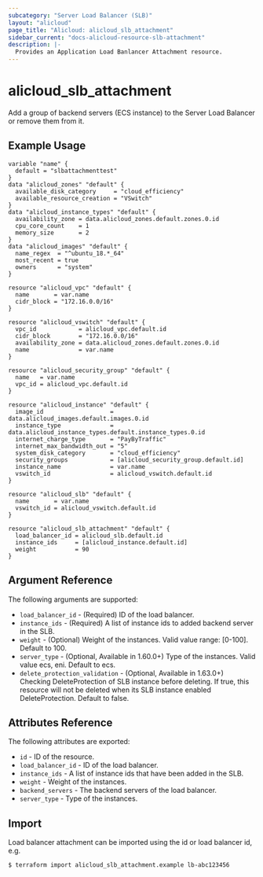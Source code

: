 ```yaml
---
subcategory: "Server Load Balancer (SLB)"
layout: "alicloud"
page_title: "Alicloud: alicloud_slb_attachment"
sidebar_current: "docs-alicloud-resource-slb-attachment"
description: |-
  Provides an Application Load Banlancer Attachment resource.
---
```


# alicloud\_slb\_attachment

Add a group of backend servers (ECS instance) to the Server Load Balancer or remove them from it.

## Example Usage

```
variable "name" {
  default = "slbattachmenttest"
}
data "alicloud_zones" "default" {
  available_disk_category     = "cloud_efficiency"
  available_resource_creation = "VSwitch"
}
data "alicloud_instance_types" "default" {
  availability_zone = data.alicloud_zones.default.zones.0.id
  cpu_core_count    = 1
  memory_size       = 2
}
data "alicloud_images" "default" {
  name_regex  = "^ubuntu_18.*_64"
  most_recent = true
  owners      = "system"
}

resource "alicloud_vpc" "default" {
  name       = var.name
  cidr_block = "172.16.0.0/16"
}

resource "alicloud_vswitch" "default" {
  vpc_id            = alicloud_vpc.default.id
  cidr_block        = "172.16.0.0/16"
  availability_zone = data.alicloud_zones.default.zones.0.id
  name              = var.name
}

resource "alicloud_security_group" "default" {
  name   = var.name
  vpc_id = alicloud_vpc.default.id
}

resource "alicloud_instance" "default" {
  image_id                   = data.alicloud_images.default.images.0.id
  instance_type              = data.alicloud_instance_types.default.instance_types.0.id
  internet_charge_type       = "PayByTraffic"
  internet_max_bandwidth_out = "5"
  system_disk_category       = "cloud_efficiency"
  security_groups            = [alicloud_security_group.default.id]
  instance_name              = var.name
  vswitch_id                 = alicloud_vswitch.default.id
}

resource "alicloud_slb" "default" {
  name       = var.name
  vswitch_id = alicloud_vswitch.default.id
}

resource "alicloud_slb_attachment" "default" {
  load_balancer_id = alicloud_slb.default.id
  instance_ids     = [alicloud_instance.default.id]
  weight           = 90
}
```

## Argument Reference

The following arguments are supported:

* `load_balancer_id` - (Required) ID of the load balancer.
* `instance_ids` - (Required) A list of instance ids to added backend server in the SLB.
* `weight` - (Optional) Weight of the instances. Valid value range: [0-100]. Default to 100.
* `server_type` - (Optional, Available in 1.60.0+) Type of the instances. Valid value ecs, eni. Default to ecs.
* `delete_protection_validation` - (Optional, Available in 1.63.0+) Checking DeleteProtection of SLB instance before deleting. If true, this resource will not be deleted when its SLB instance enabled DeleteProtection. Default to false.

## Attributes Reference

The following attributes are exported:

* `id` - ID of the resource.
* `load_balancer_id` - ID of the load balancer.
* `instance_ids` - A list of instance ids that have been added in the SLB.
* `weight` - Weight of the instances.
* `backend_servers` - The backend servers of the load balancer.
* `server_type` - Type of the instances.

## Import

Load balancer attachment can be imported using the id or load balancer id, e.g.

```
$ terraform import alicloud_slb_attachment.example lb-abc123456
```
